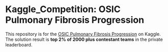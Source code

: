 # Kaggle_Competition: OSIC Pulmonary Fibrosis Progression

This repository is for the [OSIC Pulmonary Fibrosis Progression](https://www.kaggle.com/c/osic-pulmonary-fibrosis-progression) on Kaggle. The solution result is **top 2% of 2000 plus contestant teams** in the private leaderboard.